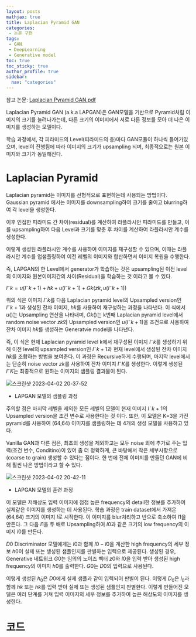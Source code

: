 ```yaml
---
layout: posts
mathjax: true
title: Laplacian Pyramid GAN
categories:
 - 논문 구현
tags:
 - GAN
 - DeepLearning
 - Generative model
toc: true
toc_sticky: true
author_profile: true
sidebar:
  nav: "categories"
---
```



참고 논문: [Laplacian Pyramid GAN.pdf](https://github.com/KimSungHeon/KimSungHeon.github.io/files/11131347/Laplacian.Pyramid.GAN.pdf)


Laplacian Pyramid GAN (a.k.a LAPGAN)은 GAN모델을 기반으로 Pyramid처럼 이미지의 크기를 늘려나가는데, 다른 크기의 이미지에서 서로 다른 정보를 모아 더 나은 이미지를 생성하는 모델이다. 

학습 과정에서, 각 피라미드의 Level(피라미드의 층)마다 GAN모듈이 하나씩 들어가있으며, level이 진행됨에 따라 이미지의 크기가
upsampling 되며, 최종적으로는 원본 이미지와 크기가 동일해진다.


# Laplacian Pyramid

Laplacian pyramid는 이미지를 선형적으로 표현하는데 사용되는 방법이다. Gaussian pyramid 에서는 이미지를 downsampling하여 크기를 줄이고 blurring하여 각 level을 생성한다. 

이후 인접한 피라미드 간 차이(residual)를 계산하여 라플라시안 피라미드를 만들고, 이를 upsampling하여 다음 Level과 크기를 맞춘 후 차이를 계산하여 라플라시안 계수를 생성한다.

이렇게 생성된 라플라시안 계수를 사용하여 이미지를 재구성할 수 있으며, 이때는 라플라시안 계수를 업샘플링하여 이전 레벨의 이미지와 합산하면서 이미지 복원을 수행한다.

즉, LAPGAN의 한 Level에서 generator가 학습하는 것은 upsampling된 이전 level의 이미지와 원본이미지간의 차이(Residual)을 학습하는 것 이라고 볼 수 있다.

$I˜k=u(I˜k+1)+h̃k+u(I˜k+1)+Gk(zk,u(I˜k+1))$

위의 식은 이미지 $I˜k$를 다음 Laplacian pyramid level의 Upsampled version인 $I˜k+1$과 생성된 잔차 이미지, $h̃k$를 사용하여 재구성하는 과정을 나타낸다. 이 식에서 $u()$는 Upsampling 연산을 나타내며, $Gk()$는 k번째 Laplacian pyramid level에서 random noise vector $zk$와 Upsampled version인 $u(I˜k+1)$을 조건으로 사용하여 잔차 이미지 $h̃k$를 생성하는 Generatvie model을 나타낸다.

즉, 이 식은 현재 Laplacian pyramid level k에서 재구성된 이미지 $I˜k$를 생성하기 위해 이전 level의 upsampled version인 $I˜k+1$과 현재 level에서 생성된 잔차 이미지 $h̃k$를 조합하는 방법을 보여준다. 이 과정은 Recursive하게 수행되며, 마지막 level에서는 단순히 noise vector $zk$를 사용하여 잔차 이미지 $I˜K$를 생성한다. 이렇게 생성된 $I˜K$는 최종적으로 원하는 이미지의 샘플링 결과물이 된다.

![스크린샷 2023-04-02 20-37-52](https://user-images.githubusercontent.com/103099516/229350406-62be19ae-bac0-4c8b-9702-0b27d92348ea.png)

* LAPGAN 모델의 샘플링 과정

주의할 점은 마지막 레벨을 제외한 모든 레벨의 모델이 현재 이미지 $I˜k+1$의 Upsampled version을 조건 변수로 사용한다는 것 이다. 또한, 이 모델은 K=3을 가진 pyramid를 사용하여 (64,64) 이미지를 샘플링하는 데 4개의 생성 모델을 사용하고 있다.

Vanilla GAN과 다른 점은, 최초의 생성을 제외하고는 모두 noise 외에 추가로 주는 입력(조건 변수, Conditino)이 있어 좀 더 정확하게, 큰 바탕에서 작은 세부사항으로(coarse to grain) 생성할 수 있다는 점이다. 한 번에 전체 이미지를 만들던 GAN에 비해 훨씬 나은 방법이라고 할 수 있다.

![스크린샷 2023-04-02 20-42-11](https://user-images.githubusercontent.com/103099516/229350610-2d185ea4-fa8d-4984-a81a-30c871abad05.png)

* LAPGAN 모델의 훈련 과정

이 모델은 저해상도 입력 이미지에 점점 높은 frequency의 detail한 정보를 추가하여 실제같은 이미지를 생성하는 데 사용된다. 학습 과정은 train dataset에서 가져온 (64,64) 크기의 이미지 $I$로 시작한다. 이 이미지를 blur처리하고 반으로 축소하여 $I1$을 만든다. 그 다음 $I1$을 두 배로 Upsampling하여 $I0$과 같은 크기의 low frequency의 이미지 $l0$를 만든다. 

$D0$ Discriminator 모델에게는 $l0$과 함께 $I0 - l0$을 계산한 high frequency의 세부 정보 $h0$이 실제 또는 생성된 샘플인지를 판별하는 입력으로 제공된다. 생성된 경우, Generative 네트워크 $G0$는 임의의 노이즈 벡터 $z0$와 $l0$을 입력 받아 생성된 high frequency의 이미지 $h̃0$를 출력한다. $G0$는 $D0$의 입력으로 사용된다. 

이렇게 생성된 $h̃_0$은 $D0$에게 실제 샘플과 같이 입력되어 판별이 된다. 이렇게 $D_0$은 $l_0$과 함께 $hk$ 또는 $h̃k$를 입력 받아 실제 또는 생성된 샘플인지 판별한다. 이렇게 만들어진 모델은 여러 단계를 거쳐 입력 이미지의 세부 정보를 추가하여 높은 해상도의 이미지를 생성한다.

# 코드
